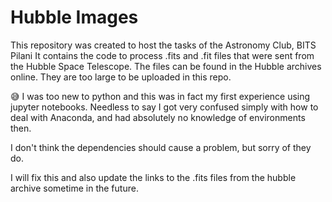 # Hubble Images
This repository was created to host the tasks of the Astronomy Club, BITS Pilani
It contains the code to process .fits and .fit files that were sent from the Hubble Space Telescope.
The files can be found in the Hubble archives online. They are too large to be uploaded in this repo.

😅 I was too new to python and this was in fact my first experience using jupyter notebooks.
Needless to say I got very confused simply with how to deal with Anaconda, and had absolutely
no knowledge of environments then.

I don't think the dependencies should cause a problem, but sorry of they do.

I will fix this and also update the links to the .fits files from the hubble archive
sometime in the future.
